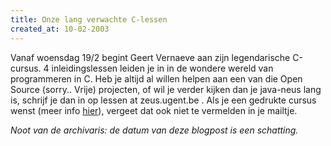 ```yaml
---
title: Onze lang verwachte C-lessen
created_at: 10-02-2003
---
```


Vanaf woensdag 19/2 begint Geert Vernaeve aan zijn legendarische C-cursus. 4 inleidingslessen leiden je in in de wondere wereld van programmeren in C. Heb je altijd al willen helpen aan een van die Open Source (sorry.. Vrije) projecten, of wil je verder kijken dan je java-neus lang is, schrijf je dan in op lessen at zeus.ugent.be . Als je een gedrukte cursus wenst (meer info [hier](http://web.archive.org/web/20030321012833/http://www.zeus.rug.ac.be:80/c.shtml)), vergeet dat ook niet te vermelden in je mailtje.

_Noot van de archivaris: de datum van deze blogpost is een schatting._